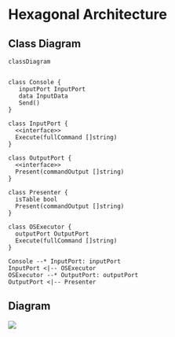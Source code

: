 # Hexagonal Architecture

## Class Diagram

```mermaid
classDiagram


class Console {
   inputPort InputPort
   data InputData
   Send()
}

class InputPort {
  <<interface>>
  Execute(fullCommand []string)
}

class OutputPort {
  <<interface>> 
  Present(commandOutput []string)
}

class Presenter {
  isTable bool
  Present(commandOutput []string)
}

class OSExecutor {
  outputPort OutputPort
  Execute(fullCommand []string)
}

Console --* InputPort: inputPort
InputPort <|-- OSExecutor
OSExecutor --* OutputPort: outputPort
OutputPort <|-- Presenter

```

## Diagram

![](https://miro.medium.com/max/720/1*LF3qzk0dgk9kfnplYYKv4Q.webp)
